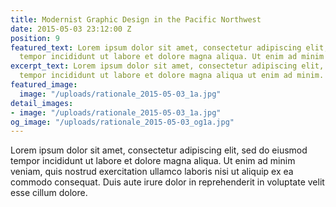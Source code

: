 ```yaml
---
title: Modernist Graphic Design in the Pacific Northwest
date: 2015-05-03 23:12:00 Z
position: 9
featured_text: Lorem ipsum dolor sit amet, consectetur adipiscing elit, sed do eiusmod
  tempor incididunt ut labore et dolore magna aliqua. Ut enim ad minim veniam.
excerpt_text: Lorem ipsum dolor sit amet, consectetur adipiscing elit, sed do eiusmod
  tempor incididunt ut labore et dolore magna aliqua ut enim ad minim.
featured_image:
  image: "/uploads/rationale_2015-05-03_1a.jpg"
detail_images:
- image: "/uploads/rationale_2015-05-03_1a.jpg"
og_image: "/uploads/rationale_2015-05-03_og1a.jpg"
---
```


Lorem ipsum dolor sit amet, consectetur adipiscing elit, sed do eiusmod tempor incididunt ut labore et dolore magna aliqua. Ut enim ad minim veniam, quis nostrud exercitation ullamco laboris nisi ut aliquip ex ea commodo consequat. Duis aute irure dolor in reprehenderit in voluptate velit esse cillum dolore.
